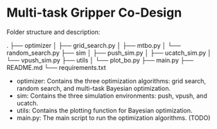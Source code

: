 # Multi-task Gripper Co-Design

Folder structure and description:

.
├── optimizer
│   ├── grid_search.py
│   ├── mtbo.py
│   └── random_search.py
├── sim
│   ├── push_sim.py
│   ├── ucatch_sim.py
│   └── vpush_sim.py
├── utils
│   └── plot_bo.py
├── main.py
├── README.md
└── requirements.txt

- optimizer: Contains the three optimization algorithms: grid search, random search, and multi-task Bayesian optimization.
- sim: Contains the three simulation environments: push, vpush, and ucatch.
- utils: Contains the plotting function for Bayesian optimization.
- main.py: The main script to run the optimization algorithms. (TODO)